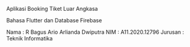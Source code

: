 Aplikasi Booking Tiket Luar Angkasa

Bahasa Flutter dan Database Firebase

Nama : R Bagus Ario Arlianda Dwiputra
NIM : A11.2020.12796
Jurusan : Teknik Informatika
